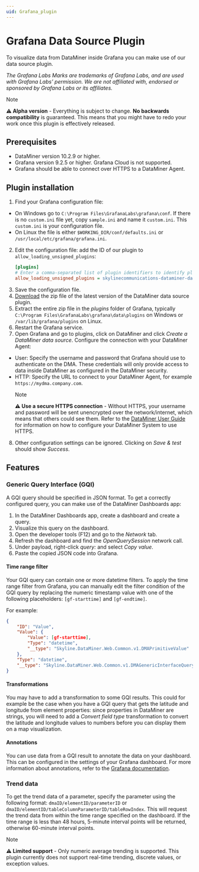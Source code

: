 ```yaml
---
uid: Grafana_plugin
---
```


# Grafana Data Source Plugin

To visualize data from DataMiner inside Grafana you can make use of our data source plugin.

*The Grafana Labs Marks are trademarks of Grafana Labs, and are used with Grafana Labs’ permission. We are not affiliated with, endorsed or sponsored by Grafana Labs or its affiliates.*

> [!NOTE]
> **⚠️ Alpha version** - Everything is subject to change. **No backwards compatibility** is guaranteed. This means that you might have to redo your work once this plugin is effectively released.

## Prerequisites

* DataMiner version 10.2.9 or higher.
* Grafana version 9.2.5 or higher. Grafana Cloud is not supported.
* Grafana should be able to connect over HTTPS to a DataMiner Agent.

## Plugin installation

1. Find your Grafana configuration file:
* On Windows go to `C:\Program Files\GrafanaLabs\grafana\conf`. If there is no `custom.ini` file yet, copy `sample.ini` and name it `custom.ini`. This `custom.ini` is your configuration file.
* On Linux the file is either `$WORKING_DIR/conf/defaults.ini` or `/usr/local/etc/grafana/grafana.ini`.
2. Edit the configuration file: add the ID of our plugin to `allow_loading_unsigned_plugins`:
    ```ini
    [plugins]
    # Enter a comma-separated list of plugin identifiers to identify plugins to load even if they are unsigned. Plugins with modified signatures are never loaded.
    allow_loading_unsigned_plugins = skylinecommunications-dataminer-datasource
    ```
3. Save the configuration file.
4. [Download](https://github.com/SkylineCommunications/dataminer-grafana-plugin/releases) the zip file of the latest version of the DataMiner data source plugin.
5. Extract the entire zip file in the *plugins* folder of Grafana, typically `C:\Program Files\GrafanaLabs\grafana\data\plugins` on Windows or `/var/lib/grafana/plugins` on Linux.
6. Restart the Grafana service.
7. Open Grafana and go to plugins, click on DataMiner and click *Create a DataMiner data source*. Configure the connection with your DataMiner Agent:
* User: Specify the username and password that Grafana should use to authenticate on the DMA. These credentials will only provide access to data inside DataMiner as configured in the DataMiner security.
* HTTP: Specify the URL to connect to your DataMiner Agent, for example `https://mydma.company.com`.
    > [!NOTE]
    > **⚠️ Use a secure HTTPS connection** - Without HTTPS, your username and password will be sent unencrypted over the network/internet, which means that others could see them. Refer to the [DataMiner User Guide](https://docs.dataminer.services/user-guide/Advanced_Functionality/DataMiner_Agents/Configuring_a_DMA/Setting_up_HTTPS_on_a_DMA.html) for information on how to configure your DataMiner System to use HTTPS.
8. Other configuration settings can be ignored. Clicking on *Save & test* should show *Success*.

## Features

### Generic Query Interface (GQI)

A GQI query should be specified in JSON format. To get a correctly configured query, you can make use of the DataMiner Dashboards app:

1. In the DataMiner Dashboards app, create a dashboard and create a query.
2. Visualize this query on the dashboard.
3. Open the developer tools (F12) and go to the *Network* tab.
4. Refresh the dashboard and find the *OpenQuerySession* network call.
5. Under payload, right-click *query:* and select *Copy value*.
6. Paste the copied JSON code into Grafana.

#### Time range filter

Your GQI query can contain one or more datetime filters. To apply the time range filter from Grafana, you can manually edit the filter condition of the GQI query by replacing the numeric timestamp value with one of the following placeholders: `[gf-starttime]` and `[gf-endtime]`.

For example:

``` JSON
{
    "ID": "Value",
    "Value": {
        "Value": [gf-starttime],
        "Type": "datetime",
        "__type": "Skyline.DataMiner.Web.Common.v1.DMAPrimitiveValue"
    },
    "Type": "datetime",
    "__type": "Skyline.DataMiner.Web.Common.v1.DMAGenericInterfaceQueryChosenOption"
}
```

#### Transformations

You may have to add a transformation to some GQI results. This could for example be the case when you have a GQI query that gets the latitude and longitude from element properties: since properties in DataMiner are strings, you will need to add a *Convert field type* transformation to convert the latitude and longitude values to numbers before you can display them on a map visualization.

#### Annotations

You can use data from a GQI result to annotate the data on your dashboard. This can be configured in the settings of your Grafana dashboard. For more information about annotations, refer to the [Grafana documentation](https://grafana.com/docs/grafana/latest/dashboards/build-dashboards/annotate-visualizations/).

### Trend data

To get the trend data of a parameter, specify the parameter using the following format: `dmaID/elementID/parameterID` or `dmaID/elementID/tableColumnParameterID/tableRowIndex`. This will request the trend data from within the time range specified on the dashboard. If the time range is less than 48 hours, 5-minute interval points will be returned, otherwise 60-minute interval points.

> [!NOTE]
> **⚠️ Limited support** - Only numeric average trending is supported. This plugin currently does not support real-time trending, discrete values, or exception values.
